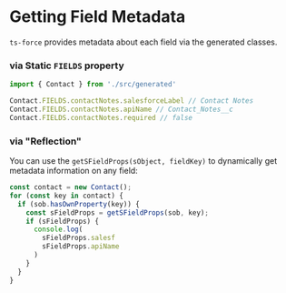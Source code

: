 # Getting Field Metadata

`ts-force` provides metadata about each field via the generated classes.

### via Static `FIELDS` property

```typescript
import { Contact } from './src/generated'

Contact.FIELDS.contactNotes.salesforceLabel // Contact Notes
Contact.FIELDS.contactNotes.apiName // Contact_Notes__c
Contact.FIELDS.contactNotes.required // false

```

### via "Reflection"

You can use the `getSFieldProps(sObject, fieldKey)` to dynamically get metadata information on any field:

```typescript
const contact = new Contact();
for (const key in contact) {
  if (sob.hasOwnProperty(key)) {
    const sFieldProps = getSFieldProps(sob, key);
    if (sFieldProps) {
      console.log(
        sFieldProps.salesf
        sFieldProps.apiName
      )
    }
  }
}
```



